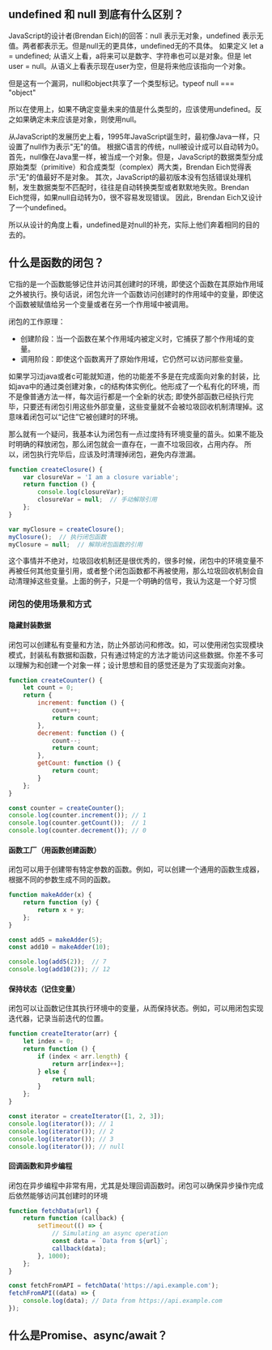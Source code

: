 ## undefined 和 null 到底有什么区别？

JavaScript的设计者(Brendan Eich)的回答：null 表示无对象，undefined 表示无值。两者都表示无。但是null无的更具体，undefined无的不具体。
如果定义 let a = undefined; 从语义上看，a将来可以是数字、字符串也可以是对象。但是 let user =
null。从语义上看表示现在user为空，但是将来他应该指向一个对象。

但是这有一个漏洞，null和object共享了一个类型标记。typeof null === "object"

所以在使用上，如果不确定变量未来的值是什么类型的，应该使用undefined。反之如果确定未来应该是对象，则使用null。

从JavaScript的发展历史上看，1995年JavaScript诞生时，最初像Java一样，只设置了null作为表示"无"的值。
根据C语言的传统，null被设计成可以自动转为0。首先，null像在Java里一样，被当成一个对象。但是，JavaScript的数据类型分成原始类型（primitive）和合成类型（complex）两大类，Brendan
Eich觉得表示"无"的值最好不是对象。
其次，JavaScript的最初版本没有包括错误处理机制，发生数据类型不匹配时，往往是自动转换类型或者默默地失败。Brendan
Eich觉得，如果null自动转为0，很不容易发现错误。
因此，Brendan Eich又设计了一个undefined。

所以从设计的角度上看，undefined是对null的补充，实际上他们奔着相同的目的去的。

## 什么是函数的闭包？

它指的是一个函数能够记住并访问其创建时的环境，即使这个函数在其原始作用域之外被执行。换句话说，闭包允许一个函数访问创建时的作用域中的变量，即使这个函数被赋值给另一个变量或者在另一个作用域中被调用。

闭包的工作原理：

- 创建阶段：当一个函数在某个作用域内被定义时，它捕获了那个作用域的变量。
- 调用阶段：即使这个函数离开了原始作用域，它仍然可以访问那些变量。

如果学习过java或者c可能就知道，他的功能差不多是在完成面向对象的封装，比如java中的通过类创建对象，c的结构体实例化。他形成了一个私有化的环境，而不是像普通方法一样，每次运行都是一个全新的状态;
即使外部函数已经执行完毕，只要还有闭包引用这些外部变量，这些变量就不会被垃圾回收机制清理掉。这意味着闭包可以“记住”它被创建时的环境。

那么就有一个疑问，我基本认为闭包有一点过度持有环境变量的苗头。如果不能及时明确的释放闭包，那么闭包就会一直存在，一直不垃圾回收，占用内存。
所以，闭包执行完毕后，应该及时清理掉闭包，避免内存泄漏。

```javascript
function createClosure() {
    var closureVar = 'I am a closure variable';
    return function () {
        console.log(closureVar);
        closureVar = null;  // 手动解除引用
    };
}

var myClosure = createClosure();
myClosure();  // 执行闭包函数
myClosure = null;  // 解除闭包函数的引用

```

这个事情并不绝对，垃圾回收机制还是很优秀的，很多时候，闭包中的环境变量不再被任何其他变量引用，或者整个闭包函数都不再被使用，那么垃圾回收机制会自动清理掉这些变量。上面的例子，只是一个明确的信号，我认为这是一个好习惯

### 闭包的使用场景和方式

#### 隐藏封装数据

闭包可以创建私有变量和方法，防止外部访问和修改。如，可以使用闭包实现模块模式，封装私有数据和函数，只有通过特定的方法才能访问这些数据。你差不多可以理解为和创建一个对象一样；设计思想和目的感觉还是为了实现面向对象。

```javascript
function createCounter() {
    let count = 0;
    return {
        increment: function () {
            count++;
            return count;
        },
        decrement: function () {
            count--;
            return count;
        },
        getCount: function () {
            return count;
        }
    };
}

const counter = createCounter();
console.log(counter.increment()); // 1
console.log(counter.getCount());  // 1
console.log(counter.decrement()); // 0

```

#### 函数工厂（用函数创建函数）

闭包可以用于创建带有特定参数的函数。例如，可以创建一个通用的函数生成器，根据不同的参数生成不同的函数。

```javascript
function makeAdder(x) {
    return function (y) {
        return x + y;
    };
}

const add5 = makeAdder(5);
const add10 = makeAdder(10);

console.log(add5(2));  // 7
console.log(add10(2)); // 12

```

#### 保持状态（记住变量）

闭包可以让函数记住其执行环境中的变量，从而保持状态。例如，可以用闭包实现迭代器，记录当前迭代的位置。

```javascript
function createIterator(arr) {
    let index = 0;
    return function () {
        if (index < arr.length) {
            return arr[index++];
        } else {
            return null;
        }
    };
}

const iterator = createIterator([1, 2, 3]);
console.log(iterator()); // 1
console.log(iterator()); // 2
console.log(iterator()); // 3
console.log(iterator()); // null

```

#### 回调函数和异步编程

闭包在异步编程中非常有用，尤其是处理回调函数时。闭包可以确保异步操作完成后依然能够访问其创建时的环境

```javascript
function fetchData(url) {
    return function (callback) {
        setTimeout(() => {
            // Simulating an async operation
            const data = `Data from ${url}`;
            callback(data);
        }, 1000);
    };
}

const fetchFromAPI = fetchData('https://api.example.com');
fetchFromAPI((data) => {
    console.log(data); // Data from https://api.example.com
});

```

## 什么是Promise、async/await？

